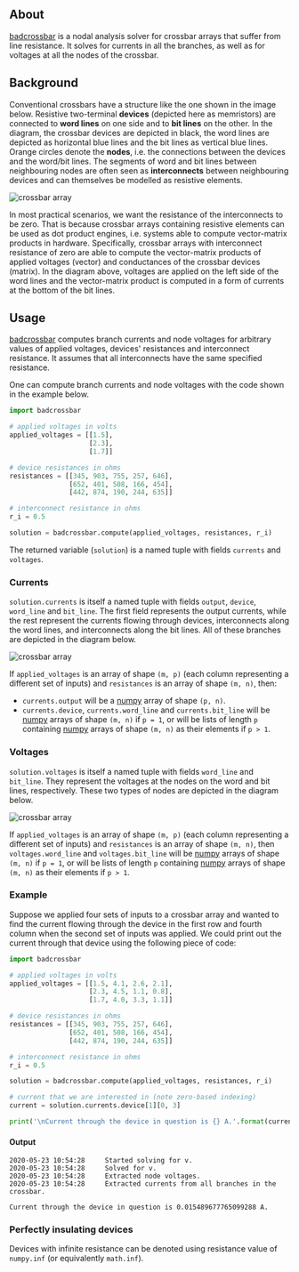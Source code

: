 ## About

[badcrossbar] is a nodal analysis solver for crossbar arrays that suffer from line resistance. It solves for currents in all the branches, as well as for voltages at all the nodes of the crossbar.

## Background

Conventional crossbars have a structure like the one shown in the image below. Resistive two-terminal **devices** (depicted here as memristors) are connected to **word lines** on one side and to **bit lines** on the other. In the diagram, the crossbar devices are depicted in black, the word lines are depicted as horizontal blue lines and the bit lines as vertical blue lines. Orange circles denote the **nodes**, i.e. the connections between the devices and the word/bit lines. The segments of word and bit lines between neighbouring nodes are often seen as **interconnects** between neighbouring devices and can themselves be modelled as resistive elements.

![crossbar array](images/3x5-crossbar-array.png)

In most practical scenarios, we want the resistance of the interconnects to be zero. That is because crossbar arrays containing resistive elements can be used as dot product engines, i.e. systems able to compute vector-matrix products in hardware. Specifically, crossbar arrays with interconnect resistance of zero are able to compute the vector-matrix products of applied voltages (vector) and conductances of the crossbar devices (matrix). In the diagram above, voltages are applied on the left side of the word lines and the vector-matrix product is computed in a form of currents at the bottom of the bit lines.

## Usage

[badcrossbar] computes branch currents and node voltages for arbitrary values of applied voltages, devices' resistances and interconnect resistance. It assumes that all interconnects have the same specified resistance.

One can compute branch currents and node voltages with the code shown in the example below.

```python
import badcrossbar

# applied voltages in volts
applied_voltages = [[1.5],
                    [2.3],
                    [1.7]]

# device resistances in ohms
resistances = [[345, 903, 755, 257, 646],
               [652, 401, 508, 166, 454],
               [442, 874, 190, 244, 635]]

# interconnect resistance in ohms
r_i = 0.5

solution = badcrossbar.compute(applied_voltages, resistances, r_i)
```

The returned variable (`solution`) is a named tuple with fields `currents` and `voltages`.

### Currents

`solution.currents` is itself a named tuple with fields `output`, `device`, `word_line` and `bit_line`. The first field represents the output currents, while the rest represent the currents flowing through devices, interconnects along the word lines, and interconnects along the bit lines. All of these branches are depicted in the diagram below.

![crossbar array](images/3x5-crossbar-array-branches.png)

If `applied_voltages` is an array of shape `(m, p)` (each column representing a different set of inputs) and `resistances` is an array of shape `(m, n)`, then:
* `currents.output` will be a [numpy] array of shape `(p, n)`.
* `currents.device`,  `currents.word_line` and `currents.bit_line` will be [numpy] arrays of shape `(m, n)` if `p = 1`, or will be lists of length `p` containing [numpy] arrays of shape `(m, n)` as their elements if `p > 1`.

### Voltages

`solution.voltages` is itself a named tuple with fields `word_line` and `bit_line`. They represent the voltages at the nodes on the word and bit lines, respectively. These two types of nodes are depicted in the diagram below.

![crossbar array](images/3x5-crossbar-array-nodes.png)

If `applied_voltages` is an array of shape `(m, p)` (each column representing a different set of inputs) and `resistances` is an array of shape `(m, n)`, then `voltages.word_line` and `voltages.bit_line` will be [numpy] arrays of shape `(m, n)` if `p = 1`, or will be lists of length `p` containing [numpy] arrays of shape `(m, n)` as their elements if `p > 1`.

### Example

Suppose we applied four sets of inputs to a crossbar array and wanted to find the current flowing through the device in the first row and fourth column when the second set of inputs was applied. We could print out the current through that device using the following piece of code:

```python
import badcrossbar

# applied voltages in volts
applied_voltages = [[1.5, 4.1, 2.6, 2.1],
                    [2.3, 4.5, 1.1, 0.8],
                    [1.7, 4.0, 3.3, 1.1]]

# device resistances in ohms
resistances = [[345, 903, 755, 257, 646],
               [652, 401, 508, 166, 454],
               [442, 874, 190, 244, 635]]

# interconnect resistance in ohms
r_i = 0.5

solution = badcrossbar.compute(applied_voltages, resistances, r_i)

# current that we are interested in (note zero-based indexing)
current = solution.currents.device[1][0, 3]

print('\nCurrent through the device in question is {} A.'.format(current))
```

#### Output

```text
2020-05-23 10:54:28     Started solving for v.
2020-05-23 10:54:28     Solved for v.
2020-05-23 10:54:28     Extracted node voltages.
2020-05-23 10:54:28     Extracted currents from all branches in the crossbar.

Current through the device in question is 0.015489677765099288 A.
```

### Perfectly insulating devices

Devices with infinite resistance can be denoted using resistance value of `numpy.inf` (or equivalently `math.inf`).

[badcrossbar]:https://github.com/joksas/badcrossbar
[numpy]:https://github.com/numpy/numpy